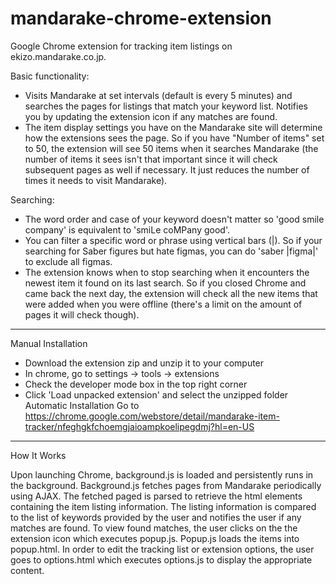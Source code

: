 mandarake-chrome-extension
==========================

Google Chrome extension for tracking item listings on ekizo.mandarake.co.jp.

Basic functionality:
- Visits Mandarake at set intervals (default is every 5 minutes) and searches the pages for listings that match your keyword list. Notifies you by updating the extension icon if any matches are found.
- The item display settings you have on the Mandarake site will determine how the extensions sees the page. So if you have "Number of items" set to 50, the extension will see 50 items when it searches Mandarake (the number of items it sees isn't that important since it will check subsequent pages as well if necessary. It just reduces the number of times it needs to visit Mandarake).

Searching:
- The word order and case of your keyword doesn't matter so 'good smile company' is equivalent to 'smiLe coMPany good'.
- You can filter a specific word or phrase using vertical bars (|). So if your searching for Saber figures but hate figmas, you can do 'saber |figma|' to exclude all figmas.
- The extension knows when to stop searching when it encounters the newest item it found on its last search. So if you closed Chrome and came back the next day, the extension will check all the new items that were added when you were offline (there's a limit on the amount of pages it will check though).


--------------------------
Manual Installation
- Download the extension zip and unzip it to your computer
- In chrome, go to settings -> tools -> extensions
- Check the developer mode box in the top right corner
- Click 'Load unpacked extension' and select the unzipped folder
Automatic Installation
Go to https://chrome.google.com/webstore/detail/mandarake-item-tracker/nfeghgkfchoemgjaioampkoelipegdmj?hl=en-US

-------------------------
How It Works

Upon launching Chrome, background.js is loaded and persistently runs in the background. Background.js fetches pages from Mandarake periodically using AJAX.
The fetched paged is parsed to retrieve the html elements containing the item listing information. The listing information is compared to the list of keywords provided by the user and notifies the user if any matches are found. To view found matches, the user clicks on the the extension icon which executes popup.js. Popup.js loads the items into popup.html.
In order to edit the tracking list or extension options, the user goes to options.html which executes options.js to display the appropriate content.
